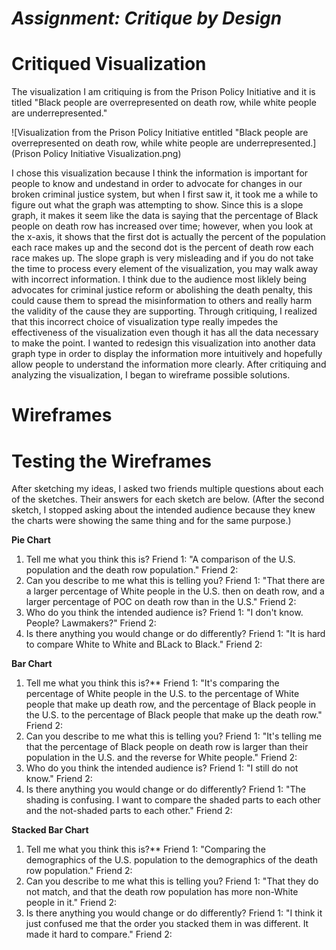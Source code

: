 # *Assignment: Critique by Design*

# Critiqued Visualization
The visualization I am critiquing is from the Prison Policy Initiative and it is titled "Black people are overrepresented on death row, while white people are underrepresented."

![Visualization from the Prison Policy Initiative entitled "Black people are overrepresented on death row, while white people are underrepresented.](Prison Policy Initiative Visualization.png)

I chose this visualization because I think the information is important for people to know and undestand in order to advocate for changes in our broken criminal justice system, but when I first saw it, it took me a while to figure out what the graph was attempting to show. Since this is a slope graph, it makes it seem like the data is saying that the percentage of Black people on death row has increased over time; however, when you look at the x-axis, it shows that the first dot is actually the percent of the population each race makes up and the second dot is the percent of death row each race makes up. The slope graph is very misleading and if you do not take the time to process every element of the visualization, you may walk away with incorrect information. I think due to the audience most liklely being advocates for criminal justice reform or abolishing the death penalty, this could cause them to spread the misinformation to others and really harm the validity of the cause they are supporting. Through critiquing, I realized that this incorrect choice of visualization type really impedes the effectiveness of the visualization even though it has all the data necessary to make the point. I wanted to redesign this visualization into another data graph type in order to display the information more intuitively and hopefully allow people to understand the information more clearly. After critiquing and analyzing the visualization, I began to wireframe possible solutions.

# Wireframes


# Testing the Wireframes

After sketching my ideas, I asked two friends multiple questions about each of the sketches. Their answers for each sketch are below. (After the second sketch, I stopped asking about the intended audience because they knew the charts were showing the same thing and for the same purpose.)

**Pie Chart**

1. Tell me what you think this is?
  Friend 1: "A comparison of the U.S. population and the death row population."
  Friend 2:
2. Can you describe to me what this is telling you?
  Friend 1: "That there are a larger percentage of White people in the U.S. then on death row, and a larger percentage of POC on death row than in the U.S."
  Friend 2:
3. Who do you think the intended audience is?
  Friend 1: "I don't know. People? Lawmakers?"
  Friend 2:
4. Is there anything you would change or do differently?
   Friend 1: "It is hard to compare White to White and BLack to Black."
  Friend 2:

**Bar Chart**

1. Tell me what you think this is?**
  Friend 1: "It's comparing the percentage of White people in the U.S. to the percentage of White people that make up death row, and the percentage of Black people in the U.S. to the percentage of Black people that make up the death row."
  Friend 2:
2. Can you describe to me what this is telling you?
  Friend 1: "It's telling me that the percentage of Black people on death row is larger than their population in the U.S. and the reverse for White people."
  Friend 2:
3. Who do you think the intended audience is?
  Friend 1: "I still do not know."
  Friend 2:
4. Is there anything you would change or do differently?
  Friend 1: "The shading is confusing. I want to compare the shaded parts to each other and the not-shaded parts to each other."
  Friend 2:
  
  **Stacked Bar Chart**
  
  1. Tell me what you think this is?**
  Friend 1: "Comparing the demographics of the U.S. population to the demographics of the death row population."
  Friend 2:
2. Can you describe to me what this is telling you?
  Friend 1: "That they do not match, and that the death row population has more non-White people in it."
  Friend 2:
3. Is there anything you would change or do differently?
  Friend 1: "I think it just confused me that the order you stacked them in was different. It made it hard to compare."
  Friend 2:
